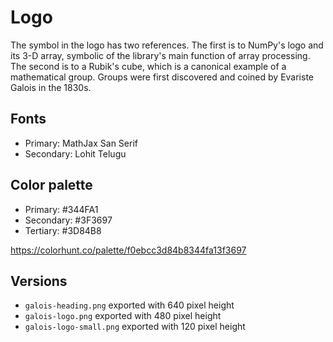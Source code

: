 # Logo

The symbol in the logo has two references. The first is to NumPy's logo and its 3-D array, symbolic of the library's main
function of array processing. The second is to a Rubik's cube, which is a canonical example of a mathematical group. Groups
were first discovered and coined by Evariste Galois in the 1830s.

## Fonts

* Primary: MathJax San Serif
* Secondary: Lohit Telugu

## Color palette

* Primary: #344FA1
* Secondary: #3F3697
* Tertiary: #3D84B8

https://colorhunt.co/palette/f0ebcc3d84b8344fa13f3697

## Versions

* `galois-heading.png` exported with 640 pixel height
* `galois-logo.png` exported with 480 pixel height
* `galois-logo-small.png` exported with 120 pixel height
